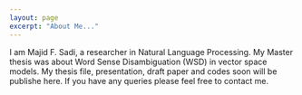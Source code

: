 ```yaml
---
layout: page
excerpt: "About Me..."
---
```


I am Majid F. Sadi, a researcher in Natural Language Processing. My Master thesis was about Word Sense Disambiguation (WSD) in vector space models.
My thesis file, presentation, draft paper and codes soon will be publishe here. If you have any queries please feel free to contact me.
